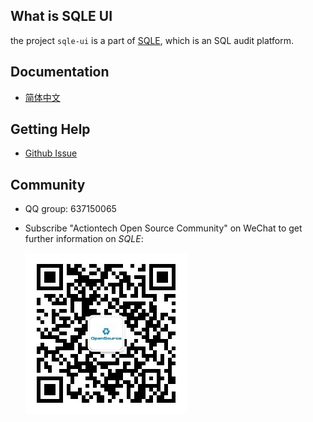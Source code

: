 ## What is SQLE UI

the project `sqle-ui` is a part of [SQLE](https://github.com/actiontech/sqle), which is an SQL audit platform.

## Documentation

* [简体中文](https://actiontech.github.io/sqle-docs/)

## Getting Help

* [Github Issue](https://github.com/actiontech/sqle/issues)

## Community

* QQ group: 637150065
* Subscribe "Actiontech Open Source Community" on WeChat to get further information on *SQLE*:

  ![QR code.png](./QR_code.png)

